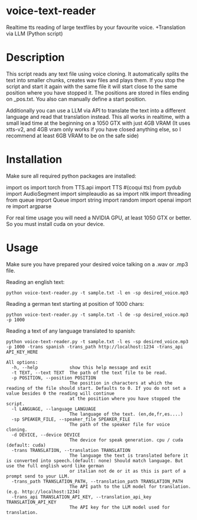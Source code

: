 # voice-text-reader
Realtime tts reading of large textfiles by your favourite voice. +Translation via LLM (Python script) 

# Description
This script reads any text file using voice cloning. It automatically splits the text into smaller chunks, creates wav files and plays them. If you stop the script and start it again with the same file it will start close to the same position where you have stopped it. The positions are stored in files ending on _pos.txt. You also can manually define a start position.

Additionally you can use a LLM via API to translate the text into a different language and read that translation instead. This all works in realtime, with a small lead time at the beginning on a 1050 GTX with just 4GB VRAM (It uses xtts-v2, and 4GB vram only works if you have closed anything else, so I recommend at least 6GB VRAM to be on the safe side)

# Installation

Make sure all required python packages are installed:

import os
import torch
from TTS.api import TTS #(coqui tts)
from pydub import AudioSegment
import simpleaudio as sa
import nltk
import threading
from queue import Queue
import string
import random
import openai
import re
import argparse

For real time usage you will need a NVIDIA GPU, at least 1050 GTX or better. So you must install cuda on your device.

# Usage
Make sure you have prepared your desired voice talking on a .wav or .mp3 file.

Reading an english text:
```
python voice-text-reader.py -t sample.txt -l en -sp desired_voice.mp3
```
Reading a german text starting at position of 1000 chars:
```
python voice-text-reader.py -t sample.txt -l de -sp desired_voice.mp3 -p 1000
```

Reading a text of any language translated to spanish:
```
python voice-text-reader.py -t sample.txt -l es -sp desired_voice.mp3 -p 1000 -trans spanish -trans_path http://localhost:1234 -trans_api API_KEY_HERE
```


```
All options:
  -h, --help            show this help message and exit
  -t TEXT, --text TEXT  The path of the text file to be read.
  -p POSITION, --position POSITION
                        The position in characters at which the reading of the file should start. Defaults to 0. If you do not set a value besides 0 the reading will continue
                        at the position where you have stopped the script.
  -l LANGUAGE, --language LANGUAGE
                        The language of the text. (en,de,fr,es....)
  -sp SPEAKER_FILE, --speaker_file SPEAKER_FILE
                        The path of the speaker file for voice cloning.
  -d DEVICE, --device DEVICE
                        The device for speak generation. cpu / cuda (default: cuda)
  -trans TRANSLATION, --translation TRANSLATION
                        The language the text is translated before it is converted into speech.(default: none) Should match language. But use the full english word like german
                        or italian not de or it as this is part of a prompt send to your LLM.
  -trans_path TRANSLATION_PATH, --translation_path TRANSLATION_PATH
                        The API path to the LLM model for translation. (e.g. http://localhost:1234)
  -trans_api TRANSLATION_API_KEY, --translation_api_key TRANSLATION_API_KEY
                        The API key for the LLM model used for translation.
```



